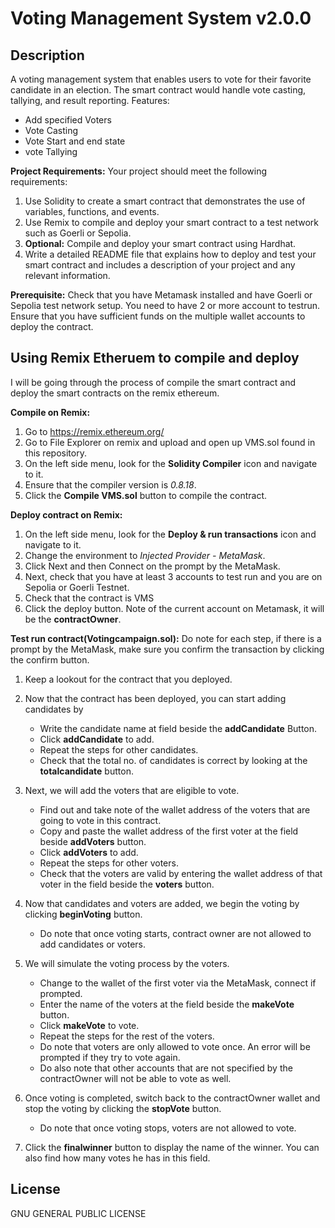 # Voting Management System v2.0.0

## Description
A voting management system that enables users to vote for their favorite candidate in an election. 
The smart contract would handle vote casting, tallying, and result reporting.
Features: 
- Add specified Voters 
- Vote Casting
- Vote Start and end state
- vote Tallying


**Project Requirements:**
Your project should meet the following requirements:

1. Use Solidity to create a smart contract that demonstrates the use of variables, functions, and events.
2. Use Remix to compile and deploy your smart contract to a test network such as Goerli or Sepolia.
3. **Optional:** Compile and deploy your smart contract using Hardhat.
4. Write a detailed README file that explains how to deploy and test your smart contract and includes a description of your project and any relevant information.

**Prerequisite:**
Check that you have Metamask installed and have Goerli or Sepolia test network setup. You need to have 2 or more account to testrun.
Ensure that you have sufficient funds on the multiple wallet accounts to deploy the contract. 

## Using Remix Etheruem to compile and deploy
I will be going through the process of compile the smart contract and deploy the smart contracts on the remix ethereum. 

**Compile on Remix:**

1. Go to https://remix.ethereum.org/
2. Go to File Explorer on remix and upload and open up VMS.sol found in this repository.
3. On the left side menu, look for the **Solidity Compiler** icon and navigate to it.
4. Ensure that the compiler version is *0.8.18*. 
5. Click the **Compile VMS.sol** button to compile the contract.

**Deploy contract on Remix:**

1. On the left side menu, look for the **Deploy & run transactions** icon and navigate to it.
2. Change the environment to *Injected Provider - MetaMask*.
3. Click Next and then Connect on the prompt by the MetaMask.
4. Next, check that you have at least 3 accounts to test run and you are on Sepolia or Goerli Testnet. 
5. Check that the contract is VMS
6. Click the deploy button. Note of the current account on Metamask, it will be the **contractOwner**.  

**Test run contract(Votingcampaign.sol):**
Do note for each step, if there is a prompt by the MetaMask, make sure you confirm the transaction by clicking the confirm button. 

1. Keep a lookout for the contract that you deployed.
2. Now that the contract has been deployed, you can start adding candidates by 
   - Write the candidate name at field beside the **addCandidate** Button. 
   - Click **addCandidate** to add. 
   - Repeat the steps for other candidates.
   - Check that the total no. of candidates is correct by looking at the **totalcandidate** button. 
3. Next, we will add the voters that are eligible to vote. 
   - Find out and take note of the wallet address of the voters that are going to vote in this contract. 
   - Copy and paste the wallet address of the first voter at the field beside **addVoters** button.
   - Click **addVoters** to add.
   - Repeat the steps for other voters. 
   - Check that the voters are valid by entering the wallet address of that voter in the field beside the **voters** button. 
4. Now that candidates and voters are added, we begin the voting by clicking **beginVoting** button.
    - Do note that once voting starts, contract owner are not allowed to add candidates or voters.

5. We will simulate the voting process by the voters. 
   - Change to the wallet of the first voter via the MetaMask, connect if prompted. 
   - Enter the name of the voters at the field beside the **makeVote** button.
   - Click **makeVote** to vote.
   - Repeat the steps for the rest of the voters. 
   - Do note that voters are only allowed to vote once. An error will be prompted if they try to vote again. 
   - Do also note that other accounts that are not specified by the contractOwner will not be able to vote as well.

6. Once voting is completed, switch back to the contractOwner wallet and stop the voting by clicking the **stopVote** button.
    - Do note that once voting stops, voters are not allowed to vote.

7. Click the **finalwinner** button to display the name of the winner. You can also find how many votes he has in this field.

## License
GNU GENERAL PUBLIC LICENSE
